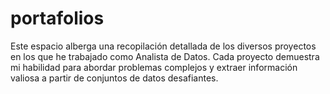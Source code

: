 # portafolios
Este espacio alberga una recopilación detallada de los diversos proyectos en los que he trabajado como Analista de Datos. Cada proyecto demuestra mi habilidad para abordar problemas complejos y extraer información valiosa a partir de conjuntos de datos desafiantes.
